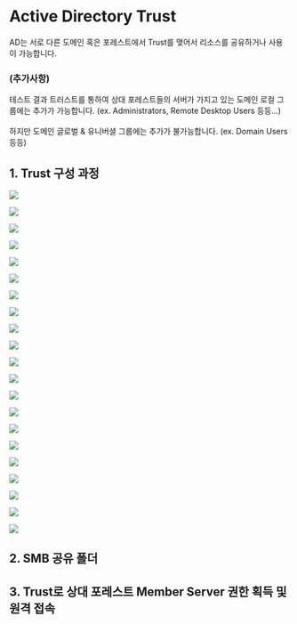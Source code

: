 # Active Directory Trust

AD는 서로 다른 도메인 혹은 포레스트에서 Trust를 맺어서 리소스를 공유하거나 사용이 가능합니다.

### (추가사항) 
테스트 결과 트러스트를 통하여 상대 포레스트들의 서버가 가지고 있는  도메인 로컬 그룹에는 추가가 가능합니다. (ex. Administrators, Remote Desktop Users 등등...)  
</br>
하지만 도메인 글로벌 & 유니버셜 그룹에는 추가가 불가능합니다. (ex. Domain Users 등등)

## 1. Trust 구성 과정

![](/Active%20Directory/MD_Images/04_01001.jpg)

![](/Active%20Directory/MD_Images/04_01002.jpg)

![](/Active%20Directory/MD_Images/04_01003.jpg)

![](/Active%20Directory/MD_Images/04_01004.jpg)

![](/Active%20Directory/MD_Images/04_01005.jpg)

![](/Active%20Directory/MD_Images/04_01006.jpg)

![](/Active%20Directory/MD_Images/04_01007.jpg)

![](/Active%20Directory/MD_Images/04_01008.jpg)

![](/Active%20Directory/MD_Images/04_01009.jpg)

![](/Active%20Directory/MD_Images/04_01010.jpg)

![](/Active%20Directory/MD_Images/04_01011.jpg)

![](/Active%20Directory/MD_Images/04_01012.jpg)

![](/Active%20Directory/MD_Images/04_01013.jpg)

![](/Active%20Directory/MD_Images/04_01014.jpg)

![](/Active%20Directory/MD_Images/04_01015.jpg)

![](/Active%20Directory/MD_Images/04_01016.jpg)

![](/Active%20Directory/MD_Images/04_01017.jpg)

![](/Active%20Directory/MD_Images/04_01018.jpg)

![](/Active%20Directory/MD_Images/04_01019.jpg)

![](/Active%20Directory/MD_Images/04_01020.jpg)

![](/Active%20Directory/MD_Images/04_01021.jpg)


## 2. SMB 공유 폴더


## 3. Trust로 상대 포레스트 Member Server 권한 획득 및 원격 접속

